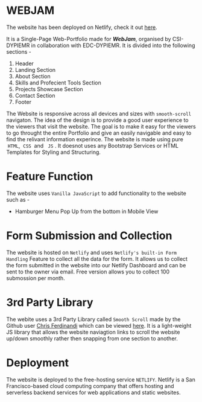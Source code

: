 # WEBJAM

The website has been deployed on Netlify, check it out [here](http://webjam-portfolio-website.netlify.app/).

It is a Single-Page Web-Portfolio made for ***WebJam***, organised by CSI-DYPIEMR in collaboration with EDC-DYPIEMR. It is divided into the following sections - 
1. Header
2. Landing Section
3. About Section
4. Skills and Profecient Tools Section
5. Projects Showcase Section
6. Contact Section
7. Footer

The Website is responsive across all devices and sizes with `smooth-scroll` navigaton. The idea of the design is to provide a good user experience to the viewers that visit the website. The goal is to make it easy for the viewers to go throught the entire Portfolio and give an easily navigable and easy to find the relivant information experince. The website is made using pure &nbsp;`HTML`, &nbsp;`CSS`&nbsp; and &nbsp; `JS`&nbsp;. It doesnot uses any Bootstrap Services or HTML Templates for Styling and Structuring. 

# Feature Function 

The website uses `Vanilla JavaScript` to add functionality to the website such as - 
- Hamburger Menu Pop Up from the bottom in Mobile View

# Form Submission and Collection

The website is hosted on `Netlify` and uses `Netlify's built-in Form Handling` Feature to collect all the data for the form. It allows us to collect the form submitted in the website into our Netlify Dashboard and can be sent to the owner via email. Free version allows you to collect 100 submossion per month.

# 3rd Party Library

The webite uses a 3rd Party Library called `Smooth Scroll` made by the Github user [Chris Ferdinandi](https://github.com/cferdinandi) which can be viewed [here](https://github.com/cferdinandi/smooth-scroll). It is a light-weight JS library that allows the website naviagtion links to scroll the website up/down smoothly rather then snapping from one section to another.

# Deployment

The website is deployed to the free-hosting service `NETLIFY`. Netlify is a San Francisco-based cloud computing company that offers hosting and serverless backend services for web applications and static websites.
